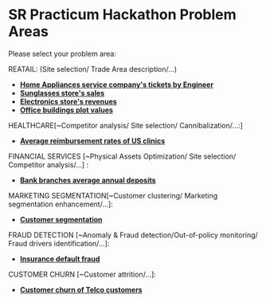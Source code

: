 # SR Practicum Hackathon Problem Areas

Please select your problem area:

REATAIL: 
(Site selection/ Trade Area description/...)

* [**Home Appliances service company's tickets by Engineer**](https://github.com/SRpracticum/SR-Practicum-2018/tree/master/DATASETS)
* [**Sunglasses store's sales**](https://github.com/SRpracticum/SR-Practicum-2018/tree/master/DATASETS)
* [**Electronics store's revenues**](https://github.com/SRpracticum/SR-Practicum-2018/tree/master/DATASETS)
* [**Office buildings plot values**](https://github.com/SRpracticum/SR-Practicum-2018/tree/master/DATASETS)

HEALTHCARE[~Competitor analysis/ Site selection/ Cannibalization/...:]

* [**Average reimbursement rates of US clinics**](https://github.com/SRpracticum/SR-Practicum-2018/tree/master/DATASETS)

FINANCIAL SERVICES [~Physical Assets Optimization/ Site selection/ Competitor analysis/...] :

* [**Bank branches average annual deposits**](https://github.com/SRpracticum/SR-Practicum-2018/tree/master/DATASETS)

MARKETING SEGMENTATION[~Customer clustering/ Marketing segmentation enhancement/...]:

* [**Customer segmentation**](https://github.com/SRpracticum/SR-Practicum-2018/tree/master/DATASETS)

FRAUD DETECTION [~Anomaly & Fraud detection/Out-of-policy monitoring/ Fraud drivers identification/...]:

* [**Insurance default fraud**](https://github.com/SRpracticum/SR-Practicum-2018/tree/master/DATASETS)

CUSTOMER CHURN [~Customer attrition/...]:

* [**Customer churn of Telco customers**](https://github.com/SRpracticum/SR-Practicum-2018/tree/master/DATASETS)
